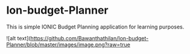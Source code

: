 # Ion-budget-Planner
This is simple IONIC Budget Planning application for learning purposes.

![alt text](https://github.com/Bawanthathilan/Ion-budget-Planner/blob/master/images/image.png?raw=true
